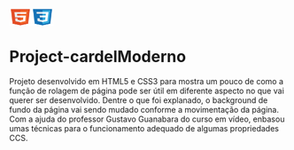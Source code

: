<img align="center" alt="HTML" height="30" width="40" src="https://raw.githubusercontent.com/devicons/devicon/master/icons/html5/html5-original.svg"><img align="center" alt="CSS" height="30" width="40" src="https://raw.githubusercontent.com/devicons/devicon/master/icons/css3/css3-original.svg">

# Project-cardelModerno

<p>Projeto desenvolvido em HTML5 e CSS3 para mostra um pouco de como a função de rolagem de página pode ser útil em diferente aspecto no que vai querer ser desenvolvido. Dentre o que foi explanado, o background de fundo da página vai sendo mudado conforme a movimentação da página. Com a ajuda do professor Gustavo Guanabara do curso em vídeo, enbasou umas técnicas para o funcionamento adequado de algumas propriedades CCS.</p>
